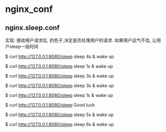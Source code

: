 nginx_conf
==========

nginx.sleep.conf
--------------
实现: 接收用户请求后, 扔色子,决定是否处理用户的请求. 如果用户运气不佳, 让用户sleep一段时间

$ curl http://127.0.0.1:8080/sleep
sleep 4s & wake up

$ curl http://127.0.0.1:8080/sleep
sleep 1s & wake up

$ curl http://127.0.0.1:8080/sleep
sleep 3s & wake up

$ curl http://127.0.0.1:8080/sleep
sleep 3s & wake up

$ curl http://127.0.0.1:8080/sleep
sleep 1s & wake up

$ curl http://127.0.0.1:8080/sleep
Good luck

$ curl http://127.0.0.1:8080/sleep
sleep 5s & wake up

$ curl http://127.0.0.1:8080/sleep
sleep 6s & wake up

